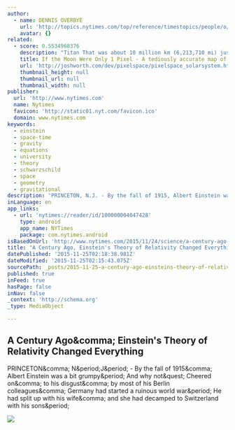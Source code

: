 ```yaml
---
author:
  - name: DENNIS OVERBYE
    url: 'http://topics.nytimes.com/top/reference/timestopics/people/o/dennis_overbye/index.html'
    avatar: {}
related:
  - score: 0.5534968376
    description: "Titan That was about 10 million km (6,213,710 mi) just now. Pretty empty out here. Here comes our first planet... As it turns out, things are pretty far apart. We'll be coming up on a new planet soon. Sit tight. Most of space is just space. Sit back and relax."
    title: If the Moon Were Only 1 Pixel - A tediously accurate map of the solar system
    url: 'http://joshworth.com/dev/pixelspace/pixelspace_solarsystem.html'
    thumbnail_height: null
    thumbnail_url: null
    thumbnail_width: null
publisher:
  url: 'http://www.nytimes.com'
  name: Nytimes
  favicon: 'http://static01.nyt.com/favicon.ico'
  domain: www.nytimes.com
keywords:
  - einstein
  - space-time
  - gravity
  - equations
  - university
  - theory
  - schwarzschild
  - space
  - geometry
  - gravitational
description: 'PRINCETON, N.J. - By the fall of 1915, Albert Einstein was a bit grumpy. And why not? Cheered on, to his disgust, by most of his Berlin colleagues, Germany had started a ruinous world war. He had split up with his wife, and she had decamped to Switzerland with his sons.'
inLanguage: en
app_links:
  - url: 'nytimes://reader/id/100000004047428'
    type: android
    app_name: NYTimes
    package: com.nytimes.android
isBasedOnUrl: 'http://www.nytimes.com/2015/11/24/science/a-century-ago-einsteins-theory-of-relativity-changed-everything.html?_r=1'
title: "A Century Ago, Einstein's Theory of Relativity Changed Everything"
datePublished: '2015-11-25T02:18:38.981Z'
dateModified: '2015-11-25T02:15:43.075Z'
sourcePath: _posts/2015-11-25-a-century-ago-einsteins-theory-of-relativity-changed-every.md
published: true
inFeed: true
hasPage: false
inNav: false
_context: 'http://schema.org'
_type: MediaObject

---
```

<article style=""><h1>A Century Ago&amp;comma; Einstein's Theory of Relativity Changed Everything</h1><p>PRINCETON&amp;comma; N&amp;period;J&amp;period; - By the fall of 1915&amp;comma; Albert Einstein was a bit grumpy&amp;period; And why not&amp;quest; Cheered on&amp;comma; to his disgust&amp;comma; by most of his Berlin colleagues&amp;comma; Germany had started a ruinous world war&amp;period; He had split up with his wife&amp;comma; and she had decamped to Switzerland with his sons&amp;period;</p><img src="http://static01.nyt.com/images/2015/11/24/science/24RELATIVITY/24RELATIVITY-facebookJumbo.jpg" /></article>